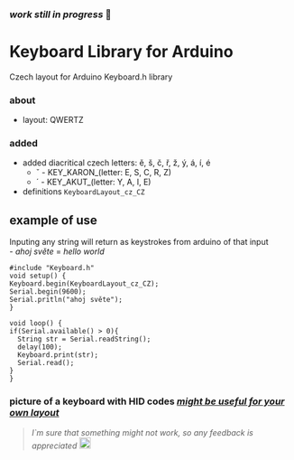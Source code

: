 
### *work still in progress* 🚧
# Keyboard Library for Arduino

Czech layout for Arduino Keyboard.h library
### **about**
  - layout: QWERTZ<br>
### **added**
  - added diacritical czech letters: ě, š, č, ř, ž, ý, á, í, é
      - ˇ - KEY_KARON_(letter: E, S, C, R, Z)
      - ´ - KEY_AKUT_(letter: Y, A, I, E)
  - definitions `KeyboardLayout_cz_CZ`
  

## example of use
Inputing any string will return as keystrokes from arduino of that input 
 <br>- *ahoj světe* = *hello world* 
```
#include "Keyboard.h"
void setup() {
Keyboard.begin(KeyboardLayout_cz_CZ);
Serial.begin(9600);
Serial.pritln("ahoj světe");
}

void loop() {
if(Serial.available() > 0){
  String str = Serial.readString(); 
  delay(100);
  Keyboard.print(str);
  Serial.read();
}
}
```
### picture of a keyboard with HID codes [*might be useful for your own layout*](https://raw.githubusercontent.com/qlyoung/armory-keyboard/master/layouts/keyboard-layout.png)

>*I`m sure that something might not work, so any feedback is appreciated* <img src="https://images.emojiterra.com/google/noto-emoji/unicode-15.1/color/svg/1f1e8-1f1ff.svg" alt="czech flag?" style="height: 20px;"/>

